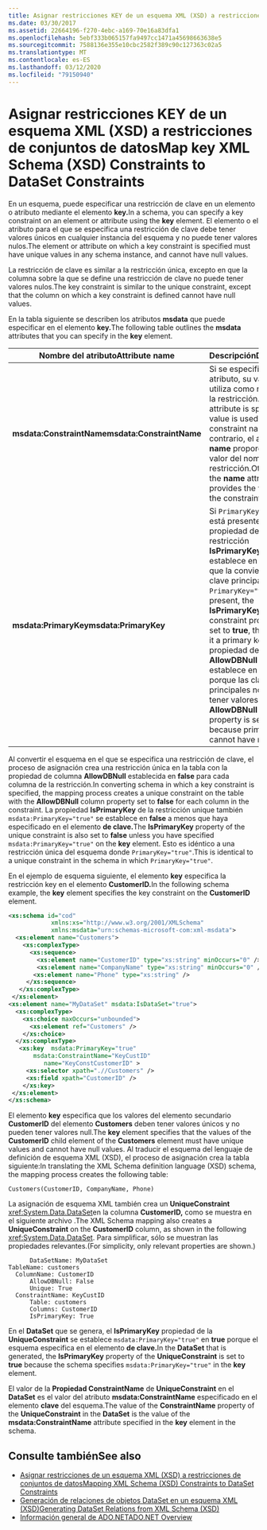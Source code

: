 ```yaml
---
title: Asignar restricciones KEY de un esquema XML (XSD) a restricciones de conjuntos de datos
ms.date: 03/30/2017
ms.assetid: 22664196-f270-4ebc-a169-70e16a83dfa1
ms.openlocfilehash: 5ebf333b065157fa9497cc1471a45698663638e5
ms.sourcegitcommit: 7588136e355e10cbc2582f389c90c127363c02a5
ms.translationtype: MT
ms.contentlocale: es-ES
ms.lasthandoff: 03/12/2020
ms.locfileid: "79150940"
---
```

# <a name="map-key-xml-schema-xsd-constraints-to-dataset-constraints"></a><span data-ttu-id="bd9f3-102">Asignar restricciones KEY de un esquema XML (XSD) a restricciones de conjuntos de datos</span><span class="sxs-lookup"><span data-stu-id="bd9f3-102">Map key XML Schema (XSD) Constraints to DataSet Constraints</span></span>
<span data-ttu-id="bd9f3-103">En un esquema, puede especificar una restricción de clave en un elemento o atributo mediante el elemento **key.**</span><span class="sxs-lookup"><span data-stu-id="bd9f3-103">In a schema, you can specify a key constraint on an element or attribute using the **key** element.</span></span> <span data-ttu-id="bd9f3-104">El elemento o el atributo para el que se especifica una restricción de clave debe tener valores únicos en cualquier instancia del esquema y no puede tener valores nulos.</span><span class="sxs-lookup"><span data-stu-id="bd9f3-104">The element or attribute on which a key constraint is specified must have unique values in any schema instance, and cannot have null values.</span></span>  
  
 <span data-ttu-id="bd9f3-105">La restricción de clave es similar a la restricción única, excepto en que la columna sobre la que se define una restricción de clave no puede tener valores nulos.</span><span class="sxs-lookup"><span data-stu-id="bd9f3-105">The key constraint is similar to the unique constraint, except that the column on which a key constraint is defined cannot have null values.</span></span>  
  
 <span data-ttu-id="bd9f3-106">En la tabla siguiente se describen los atributos **msdata** que puede especificar en el elemento **key.**</span><span class="sxs-lookup"><span data-stu-id="bd9f3-106">The following table outlines the **msdata** attributes that you can specify in the **key** element.</span></span>  
  
|<span data-ttu-id="bd9f3-107">Nombre del atributo</span><span class="sxs-lookup"><span data-stu-id="bd9f3-107">Attribute name</span></span>|<span data-ttu-id="bd9f3-108">Descripción</span><span class="sxs-lookup"><span data-stu-id="bd9f3-108">Description</span></span>|  
|--------------------|-----------------|  
|<span data-ttu-id="bd9f3-109">**msdata:ConstraintName**</span><span class="sxs-lookup"><span data-stu-id="bd9f3-109">**msdata:ConstraintName**</span></span>|<span data-ttu-id="bd9f3-110">Si se especifica este atributo, su valor se utiliza como nombre de la restricción.</span><span class="sxs-lookup"><span data-stu-id="bd9f3-110">If this attribute is specified, its value is used as the constraint name.</span></span> <span data-ttu-id="bd9f3-111">De lo contrario, el atributo **name** proporciona el valor del nombre de la restricción.</span><span class="sxs-lookup"><span data-stu-id="bd9f3-111">Otherwise, the **name** attribute provides the value of the constraint name.</span></span>|  
|<span data-ttu-id="bd9f3-112">**msdata:PrimaryKey**</span><span class="sxs-lookup"><span data-stu-id="bd9f3-112">**msdata:PrimaryKey**</span></span>|<span data-ttu-id="bd9f3-113">Si `PrimaryKey="true"` está presente, la propiedad de restricción **IsPrimaryKey** se establece en **true,** lo que la convierte en una clave principal.</span><span class="sxs-lookup"><span data-stu-id="bd9f3-113">If `PrimaryKey="true"` is present, the **IsPrimaryKey** constraint property is set to **true**, thus making it a primary key.</span></span> <span data-ttu-id="bd9f3-114">La propiedad de columna **AllowDBNull** se establece en **false**, porque las claves principales no pueden tener valores NULL.</span><span class="sxs-lookup"><span data-stu-id="bd9f3-114">The **AllowDBNull** column property is set to **false**, because primary keys cannot have null values.</span></span>|  
  
 <span data-ttu-id="bd9f3-115">Al convertir el esquema en el que se especifica una restricción de clave, el proceso de asignación crea una restricción única en la tabla con la propiedad de columna **AllowDBNull** establecida en **false** para cada columna de la restricción.</span><span class="sxs-lookup"><span data-stu-id="bd9f3-115">In converting schema in which a key constraint is specified, the mapping process creates a unique constraint on the table with the **AllowDBNull** column property set to **false** for each column in the constraint.</span></span> <span data-ttu-id="bd9f3-116">La propiedad **IsPrimaryKey** de la restricción unique también `msdata:PrimaryKey="true"` se establece en **false** a menos que haya especificado en el elemento **de clave.**</span><span class="sxs-lookup"><span data-stu-id="bd9f3-116">The **IsPrimaryKey** property of the unique constraint is also set to **false** unless you have specified `msdata:PrimaryKey="true"` on the **key** element.</span></span> <span data-ttu-id="bd9f3-117">Esto es idéntico a una restricción única del esquema donde `PrimaryKey="true"`.</span><span class="sxs-lookup"><span data-stu-id="bd9f3-117">This is identical to a unique constraint in the schema in which `PrimaryKey="true"`.</span></span>  
  
 <span data-ttu-id="bd9f3-118">En el ejemplo de esquema siguiente, el elemento **key** especifica la restricción key en el elemento **CustomerID.**</span><span class="sxs-lookup"><span data-stu-id="bd9f3-118">In the following schema example, the **key** element specifies the key constraint on the **CustomerID** element.</span></span>  
  
```xml  
<xs:schema id="cod"  
            xmlns:xs="http://www.w3.org/2001/XMLSchema"
            xmlns:msdata="urn:schemas-microsoft-com:xml-msdata">  
  <xs:element name="Customers">  
    <xs:complexType>  
      <xs:sequence>  
        <xs:element name="CustomerID" type="xs:string" minOccurs="0" />  
        <xs:element name="CompanyName" type="xs:string" minOccurs="0" />  
       <xs:element name="Phone" type="xs:string" />  
     </xs:sequence>  
   </xs:complexType>  
 </xs:element>  
<xs:element name="MyDataSet" msdata:IsDataSet="true">  
  <xs:complexType>  
    <xs:choice maxOccurs="unbounded">  
      <xs:element ref="Customers" />  
    </xs:choice>  
  </xs:complexType>  
   <xs:key  msdata:PrimaryKey="true"  
       msdata:ConstraintName="KeyCustID"  
          name="KeyConstCustomerID" >  
     <xs:selector xpath=".//Customers" />  
     <xs:field xpath="CustomerID" />  
    </xs:key>  
 </xs:element>  
</xs:schema>
```  
  
 <span data-ttu-id="bd9f3-119">El elemento **key** especifica que los valores del elemento secundario **CustomerID** del elemento **Customers** deben tener valores únicos y no pueden tener valores null.</span><span class="sxs-lookup"><span data-stu-id="bd9f3-119">The **key** element specifies that the values of the **CustomerID** child element of the **Customers** element must have unique values and cannot have null values.</span></span> <span data-ttu-id="bd9f3-120">Al traducir el esquema del lenguaje de definición de esquema XML (XSD), el proceso de asignación crea la tabla siguiente:</span><span class="sxs-lookup"><span data-stu-id="bd9f3-120">In translating the XML Schema definition language (XSD) schema, the mapping process creates the following table:</span></span>  
  
```text  
Customers(CustomerID, CompanyName, Phone)  
```  
  
 <span data-ttu-id="bd9f3-121">La asignación de esquema XML también crea un **UniqueConstraint** <xref:System.Data.DataSet>en la columna **CustomerID,** como se muestra en el siguiente archivo .</span><span class="sxs-lookup"><span data-stu-id="bd9f3-121">The XML Schema mapping also creates a **UniqueConstraint** on the **CustomerID** column, as shown in the following <xref:System.Data.DataSet>.</span></span> <span data-ttu-id="bd9f3-122">Para simplificar, sólo se muestran las propiedades relevantes.</span><span class="sxs-lookup"><span data-stu-id="bd9f3-122">(For simplicity, only relevant properties are shown.)</span></span>  
  
```text  
      DataSetName: MyDataSet  
TableName: customers  
  ColumnName: CustomerID  
      AllowDBNull: False  
      Unique: True  
  ConstraintName: KeyCustID  
      Table: customers  
      Columns: CustomerID
      IsPrimaryKey: True  
```  
  
 <span data-ttu-id="bd9f3-123">En el **DataSet** que se genera, el **IsPrimaryKey** propiedad de la **UniqueConstraint** se establece `msdata:PrimaryKey="true"` en **true** porque el esquema especifica en el elemento **de clave.**</span><span class="sxs-lookup"><span data-stu-id="bd9f3-123">In the **DataSet** that is generated, the **IsPrimaryKey** property of the **UniqueConstraint** is set to **true** because the schema specifies `msdata:PrimaryKey="true"` in the **key** element.</span></span>  
  
 <span data-ttu-id="bd9f3-124">El valor de la **Propiedad ConstraintName** de **UniqueConstraint** en el **DataSet** es el valor del atributo **msdata:ConstraintName** especificado en el elemento **clave** del esquema.</span><span class="sxs-lookup"><span data-stu-id="bd9f3-124">The value of the **ConstraintName** property of the **UniqueConstraint** in the **DataSet** is the value of the **msdata:ConstraintName** attribute specified in the **key** element in the schema.</span></span>  
  
## <a name="see-also"></a><span data-ttu-id="bd9f3-125">Consulte también</span><span class="sxs-lookup"><span data-stu-id="bd9f3-125">See also</span></span>

- [<span data-ttu-id="bd9f3-126">Asignar restricciones de un esquema XML (XSD) a restricciones de conjuntos de datos</span><span class="sxs-lookup"><span data-stu-id="bd9f3-126">Mapping XML Schema (XSD) Constraints to DataSet Constraints</span></span>](mapping-xml-schema-xsd-constraints-to-dataset-constraints.md)
- [<span data-ttu-id="bd9f3-127">Generación de relaciones de objetos DataSet en un esquema XML (XSD)</span><span class="sxs-lookup"><span data-stu-id="bd9f3-127">Generating DataSet Relations from XML Schema (XSD)</span></span>](generating-dataset-relations-from-xml-schema-xsd.md)
- [<span data-ttu-id="bd9f3-128">Información general de ADO.NET</span><span class="sxs-lookup"><span data-stu-id="bd9f3-128">ADO.NET Overview</span></span>](../ado-net-overview.md)
